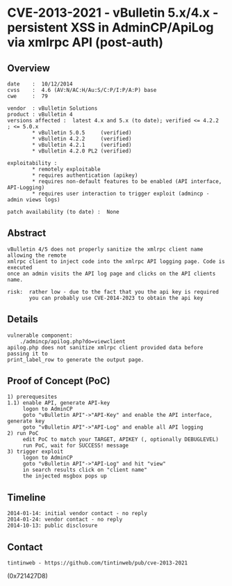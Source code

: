 CVE-2013-2021 - vBulletin 5.x/4.x - persistent XSS in AdminCP/ApiLog via xmlrpc API (post-auth)
================================================================================================

Overview
--------

	date    :  10/12/2014  
	cvss    :  4.6 (AV:N/AC:H/Au:S/C:P/I:P/A:P) base
	cwe     :  79 
	
	vendor  : vBulletin Solutions
	product : vBulletin 4
	versions affected :  latest 4.x and 5.x (to date); verified <= 4.2.2  ; <= 5.0.x
			* vBulletin 5.0.5	  (verified)
			* vBulletin 4.2.2     (verified)  
			* vBulletin 4.2.1     (verified)  
			* vBulletin 4.2.0 PL2 (verified)  
				
	exploitability :
			* remotely exploitable
			* requires authentication (apikey)
			* requires non-default features to be enabled (API interface, API-Logging)
			* requires user interaction to trigger exploit (admincp - admin views logs)
				
	patch availability (to date) :  None


Abstract
---------
 
	vBulletin 4/5 does not properly sanitize the xmlrpc client name allowing the remote 
	xmlrpc client to inject code into the xmlrpc API logging page. Code is executed
	once an admin visits the API log page and clicks on the API clients name.
	
	risk:  rather low - due to the fact that you the api key is required
		   you can probably use CVE-2014-2023 to obtain the api key


Details
--------
	
	vulnerable component: 
		./admincp/apilog.php?do=viewclient
	apilog.php does not sanitize xmlrpc client provided data before passing it to
	print_label_row to generate the output page.


Proof of Concept (PoC)
----------------------

	1) prerequesites
	1.1) enable API, generate API-key
		 logon to AdminCP
		 goto "vBulletin API"->"API-Key" and enable the API interface, generate key
		 goto "vBulletin API"->"API-Log" and enable all API logging
	2) run PoC
		 edit PoC to match your TARGET, APIKEY (, optionally DEBUGLEVEL)
		 run PoC, wait for SUCCESS! message
	3) trigger exploit
	     logon to AdminCP
		 goto "vBulletin API"->"API-Log" and hit "view"
		 in search results click on "client name"
		 the injected msgbox pops up
		 

Timeline
--------

	2014-01-14: initial vendor contact - no reply
	2014-01-24: vendor contact - no reply
	2014-10-13: public disclosure
	
Contact
--------

	tintinweb - https://github.com/tintinweb/pub/cve-2013-2021
	
	
(0x721427D8)